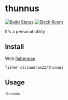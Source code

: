 # thunnus

[![Build Status][travis-badge]][travis-link]
[![Slack Room][slack-badge]][slack-link]

It's a personal utility

## Install

With [fisherman]

```
fisher cariandrum22/thunnus
```

## Usage

```fish
thunnus
```

[travis-link]: https://travis-ci.org/cariandrum22/thunnus
[travis-badge]: https://img.shields.io/travis/cariandrum22/thunnus.svg
[slack-link]: https://fisherman-wharf.herokuapp.com
[slack-badge]: https://fisherman-wharf.herokuapp.com/badge.svg
[fisherman]: https://github.com/fisherman/fisherman
